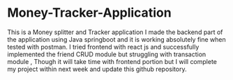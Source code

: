 # Money-Tracker-Application
This is a Money splitter and Tracker application
I made the backend part of the application using  Java springboot and it is working absolutely fine when tested with postman. 
I tried frontend with react js and successfully implemented the friend CRUD module but struggling with transaction module ,
Though it will take time with frontend portion but I will complete my project within next week and update this github repository.
